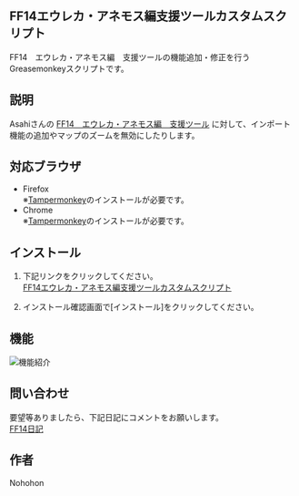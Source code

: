 ## FF14エウレカ・アネモス編支援ツールカスタムスクリプト

FF14　エウレカ・アネモス編　支援ツールの機能追加・修正を行うGreasemonkeyスクリプトです。

## 説明

Asahiさんの
[FF14　エウレカ・アネモス編　支援ツール](https://mogaasa.web.fc2.com/anemoth.html "FF14　エウレカ・アネモス編　支援ツール")
に対して、インポート機能の追加やマップのズームを無効にしたりします。



## 対応ブラウザ

- Firefox  
※[Tampermonkey](https://addons.mozilla.org/ja/firefox/addon/tampermonkey/ "Tampermonkey – Firefox 向けアドオン")のインストールが必要です。
- Chrome  
※[Tampermonkey](https://chrome.google.com/webstore/detail/tampermonkey/dhdgffkkebhmkfjojejmpbldmpobfkfo "Tampermonkey - Chrome Web Store")のインストールが必要です。

## インストール

1. 下記リンクをクリックしてください。  
  [FF14エウレカ・アネモス編支援ツールカスタムスクリプト](https://raw.github.com/NohohonNohon/ff14AnemothHtmlCustomScript/master/FF14エウレカ・アネモス編支援ツールカスタムスクリプト.user.js "FF14エウレカ・アネモス編支援ツールカスタムスクリプト")


2. インストール確認画面で[インストール]をクリックしてください。  

## 機能
![機能紹介](https://raw.github.com/NohohonNohon/ff14AnemothHtmlCustomScript/master/data/function.jpg)  

## 問い合わせ

要望等ありましたら、下記日記にコメントをお願いします。  
[FF14日記](https://jp.finalfantasyxiv.com/lodestone/character/8564933/blog/3757758/ "NM情報の管理(ツール)についてです～")

## 作者

Nohohon

